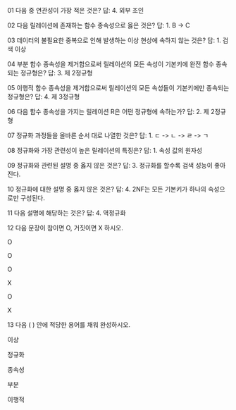 01 다음 중 연관성이 가장 적은 것은?
답: 4. 외부 조인

02 다음 릴레이션에 존재하는 함수 종속성으로 옳은 것은?
답: 1. B -> C

03 데이터의 불필요한 중복으로 인해 발생하는 이상 현상에 속하지 않는 것은?
답: 1. 검색 이상

04 부분 함수 종속성을 제거함으로써 릴레이션의 모든 속성이 기본키에 완전 함수 종속되는 정규형은?
답: 3. 제 2정규형

05 이행적 함수 종속성을 제거함으로써 릴레이션의 모든 속성들이 기본키에만 종속되는 정규형은?
답: 4. 제 3정규형

06 다음 함수 종속성을 가지는 릴레이션 R은 어떤 정규형에 속하는가?
답: 2. 제 2정규형

07 정규화 과정들을 올바른 순서 대로 나열한 것은?
답: 1. ㄷ -> ㄴ -> ㄹ -> ㄱ

08 정규화와 가장 관련성이 높은 릴레이션의 특징은?
답: 1. 속성 값의 원자성

09 정규화와 관련된 설명 중 옳지 않은 것은?
답: 3. 정규화를 할수록 검색 성능이 좋아진다.

10 정규화에 대한 설명 중 옳지 않은 것은?
답: 4. 2NF는 모든 기본키가 하나의 속성으로만 구성된다.

11 다음 설명에 해당하는 것은?
답: 4. 역정규화

12 다음 문장이 참이면 O, 거짓이면 X 하시오.

O

O

O

X

O

X

13 다음 ( ) 안에 적당한 용어를 채워 완성하시오.

이상

정규화

종속성

부분

이행적

